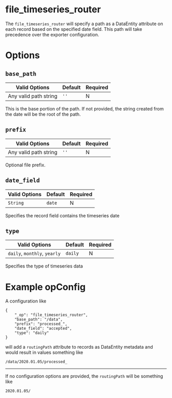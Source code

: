 # file_timeseries_router

The `file_timeseries_router` will specify a path as a DataEntity attribute on each record based on the specified date field. This path will take precedence over the exporter configuration.

# Options

## `base_path`

| Valid Options | Default | Required |
| ----------- | ------- | -------- |
| Any valid path string | `''` | N |

This is the base portion of the path. If not provided, the string created from the date will be the root of the path.

## `prefix`

| Valid Options | Default | Required |
| ----------- | ------- | -------- |
| Any valid path string | `''` | N |

Optional file prefix.

## `date_field`

| Valid Options | Default | Required |
| ----------- | ------- | -------- |
| `String` | `date` | N |

Specifies the record field contains the timeseries date

## `type`

| Valid Options | Default | Required |
| ----------- | ------- | -------- |
| `daily`, `monthly`, `yearly` | `daily` | N |

Specifies the type of timeseries data

# Example opConfig

A configuration like

```
{
    "_op": "file_timeseries_router",
    "base_path": "/data",
    "prefix": "processed_",
    "date_field": "accepted",
    "type": "daily"
}
```

will add a `routingPath` attribute to records as DataEntity metadata and would result in values something like

```
/data/2020.01.05/processed_
```

---

If no configuration options are provided, the `routingPath` will be something like

```
2020.01.05/
```
